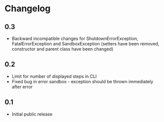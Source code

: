 # Changelog

## 0.3

* Backward incompatible changes for ShutdownErrorException, FatalErrorException and SandboxException
(setters have been removed, constructor and parent class have been changed)

## 0.2

* Limit for number of displayed steps in CLI
* Fixed bug in error sandbox - exception should be thrown immediately after error

## 0.1

* Initial public release